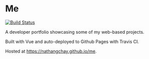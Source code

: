 # Me

[![Build Status](https://app.travis-ci.com/natetheneet/me.svg?branch=main)](https://app.travis-ci.com/natetheneet/me)

A developer portfolio showcasing some of my web-based projects.

Built with Vue and auto-deployed to Github Pages with Travis CI.

Hosted at https://nathangchay.github.io/me.
